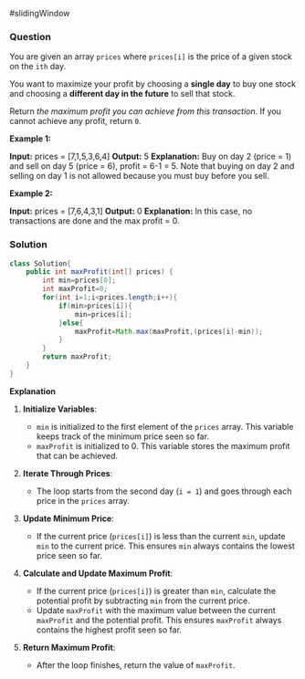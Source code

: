#slidingWindow
### Question
You are given an array `prices` where `prices[i]` is the price of a given stock on the `ith` day.

You want to maximize your profit by choosing a **single day** to buy one stock and choosing a **different day in the future** to sell that stock.

Return _the maximum profit you can achieve from this transaction_. If you cannot achieve any profit, return `0`.

**Example 1:**

**Input:** prices = [7,1,5,3,6,4]
**Output:** 5
**Explanation:** Buy on day 2 (price = 1) and sell on day 5 (price = 6), profit = 6-1 = 5.
Note that buying on day 2 and selling on day 1 is not allowed because you must buy before you sell.

**Example 2:**

**Input:** prices = [7,6,4,3,1]
**Output:** 0
**Explanation:** In this case, no transactions are done and the max profit = 0.

### Solution
```java
class Solution{
	public int maxProfit(int[] prices) {  
	    int min=prices[0];  
	    int maxProfit=0;  
	    for(int i=1;i<prices.length;i++){  
	        if(min>prices[i]){  
	            min=prices[i];  
	        }else{  
	            maxProfit=Math.max(maxProfit,(prices[i]-min));  
	        }  
	    }  
	    return maxProfit;  
	}
}
```

**Explanation**
1. **Initialize Variables**:
    
    - `min` is initialized to the first element of the `prices` array. This variable keeps track of the minimum price seen so far.
    - `maxProfit` is initialized to 0. This variable stores the maximum profit that can be achieved.
2. **Iterate Through Prices**:
    
    - The loop starts from the second day (`i = 1`) and goes through each price in the `prices` array.
3. **Update Minimum Price**:
    
    - If the current price (`prices[i]`) is less than the current `min`, update `min` to the current price. This ensures `min` always contains the lowest price seen so far.
4. **Calculate and Update Maximum Profit**:
    
    - If the current price (`prices[i]`) is greater than `min`, calculate the potential profit by subtracting `min` from the current price.
    - Update `maxProfit` with the maximum value between the current `maxProfit` and the potential profit. This ensures `maxProfit` always contains the highest profit seen so far.
5. **Return Maximum Profit**:
    
    - After the loop finishes, return the value of `maxProfit`.

